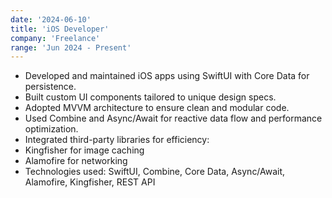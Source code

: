```yaml
---
date: '2024-06-10'
title: 'iOS Developer'
company: 'Freelance'
range: 'Jun 2024 - Present'
---
```


- Developed and maintained iOS apps using SwiftUI with Core Data for persistence.
- Built custom UI components tailored to unique design specs.
- Adopted MVVM architecture to ensure clean and modular code.
- Used Combine and Async/Await for reactive data flow and performance optimization.
- Integrated third-party libraries for efficiency:
- Kingfisher for image caching
- Alamofire for networking
- Technologies used: SwiftUI, Combine, Core Data, Async/Await, Alamofire, Kingfisher, REST API
